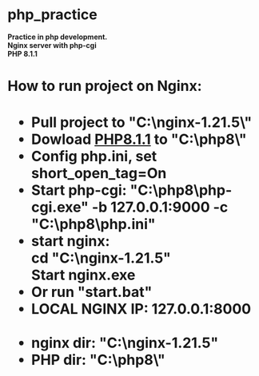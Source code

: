 # php_practice
<b>Practice in php development.<b>
<br>Nginx server with php-cgi
<br>PHP 8.1.1
  
  <h1>How to run project on Nginx: <h1>
  <ul>
    <li>Pull project to "C:\nginx-1.21.5\"
    <li>Dowload <a href="https://www.php.net/downloads.php">PHP8.1.1</a> to "C:\php8\"
    <li>Config php.ini, set short_open_tag=On
    <li>Start php-cgi: "C:\php8\php-cgi.exe" -b 127.0.0.1:9000 -c "C:\php8\php.ini"
    <li>start nginx: 
      <br>cd "C:\nginx-1.21.5"
      <br>Start nginx.exe
    <li>Or run "start.bat"
    <br>
	<li>LOCAL NGINX IP: 127.0.0.1:8000	
    <br>
    <br>
    <li>nginx dir: "C:\nginx-1.21.5"
    <li>PHP dir: "C:\php8\"
  </ul>
